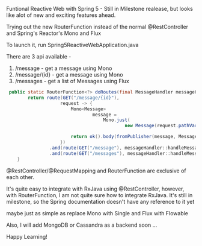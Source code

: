 Funtional Reactive Web with Spring 5 - Still in Milestone realease, but looks like alot of new and exciting features ahead.

Trying out the new RouterFunction instead of the normal @RestController and Spring's Reactor's Mono and Flux

To launch it, run Spring5ReactiveWebApplication.java

There are 3 api available -
  1. /message  - get a message using Mono<Message>
  2. /message/{id} - get a message using Mono<Message>
  3. /messages - get a list of Messages using Flux<Message>

````java
 public static RouterFunction<?> doRoutes(final MessageHandler messageHandler) {
        return route(GET("/message/{id}"),
                    request -> {
                        Mono<Message>
                                message =
                                    Mono.just(
                                            new Message(request.pathVariable("id"), UUID.randomUUID().toString()));

                        return ok().body(fromPublisher(message, Message.class));
                    })
                .and(route(GET("/message"), messageHandler::handleMessage))
                .and(route(GET("/messages"), messageHandler::handleMessages));
    }

````


@RestController/@RequestMapping and RouterFunction are exclusive of each other.

It's quite easy to integrate with RxJava using @RestController, however,
with RouterFunction, I am not quite sure how to integrate RxJava.
It's still in milestone, so the Spring documentation doesn't have any reference to it yet

maybe just as simple as replace Mono<Message> with Single<Message> and Flux<Message> with Flowable<Message>

Also, I will add MongoDB or Cassandra as a backend soon ...


Happy Learning!
